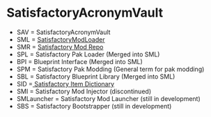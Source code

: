 # SatisfactoryAcronymVault
* SAV = SatisfactoryAcronymVault
* SML = [SatisfactoryModLoader](https://github.com/satisfactorymodding/SatisfactoryModLoader)
* SMR = [Satisfactory Mod Repo](https://ficsit.app)
* SPL = Satisfactory Pak Loader (Merged into SML)
* BPI = Blueprint Interface (Merged into SML)
* SPM = Satisfactory Pak Modding (General term for pak modding)
* SBL = Satisfactory Blueprint Library (Merged into SML)
* SID =[ Satisfactory Item Dictionary](https://ficsit.app/mod/CkUs5KM9ShwVfr)
* SMI = Satisfactory Mod Injector (discontinued)
* SMLauncher = Satisfactory Mod Launcher (still in development)
* SBS = Satisfactory Bootstrapper (still in development)
